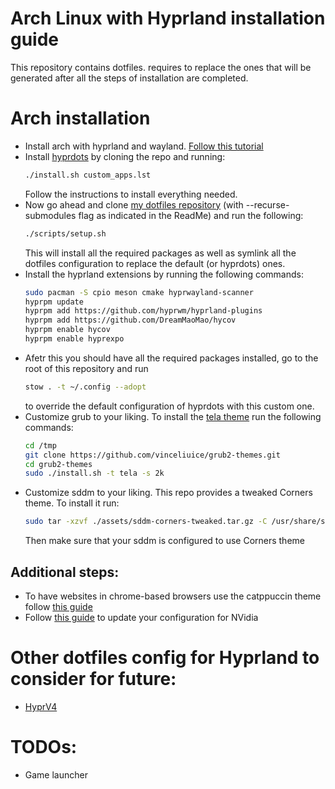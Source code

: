 # Arch Linux with Hyprland installation guide

This repository contains dotfiles. requires to replace the ones that will be
generated after all the steps of installation are completed.

# Arch installation

- Install arch with hyprland and wayland. [Follow this tutorial](https://youtu.be/whAi_y_LfE)
- Install [hyprdots](https://github.com/prasanthrangan/hyprdots) by cloning the repo and running:
  ```bash
  ./install.sh custom_apps.lst
  ```
  Follow the instructions to install everything needed.
- Now go ahead and clone [my dotfiles repository](https://github.com/constantinchik/dotfiles)
  (with --recurse-submodules flag as indicated in the ReadMe) and run the following:
  ```bash
  ./scripts/setup.sh
  ```
  This will install all the required packages as well as symlink all the dotfiles
  configuration to replace the default (or hyprdots) ones.
- Install the hyprland extensions by running the following commands:
  ```bash
  sudo pacman -S cpio meson cmake hyprwayland-scanner
  hyprpm update
  hyprpm add https://github.com/hyprwm/hyprland-plugins
  hyprpm add https://github.com/DreamMaoMao/hycov
  hyprpm enable hycov
  hyprpm enable hyprexpo
  ```
- Afetr this you should have all the required packages installed, go to the root
  of this repository and run
  ```bash
  stow . -t ~/.config --adopt
  ```
  to override the default configuration of hyprdots with this custom one.
- Customize grub to your liking. To install the [tela theme](https://github.com/vinceliuice/grub2-themes)
  run the following commands:
  ```bash
  cd /tmp
  git clone https://github.com/vinceliuice/grub2-themes.git
  cd grub2-themes
  sudo ./install.sh -t tela -s 2k
  ```
- Customize sddm to your liking. This repo provides a tweaked Corners theme. To install it run:
  ```bash
  sudo tar -xzvf ./assets/sddm-corners-tweaked.tar.gz -C /usr/share/sddm/themes
  ```
  Then make sure that your sddm is configured to use Corners theme

## Additional steps:

- To have websites in chrome-based browsers use the catppuccin theme follow [this guide](https://github.com/catppuccin/userstyles)
- Follow [this guide](https://wiki.hyprland.org/Nvidia/) to update your configuration for NVidia

# Other dotfiles config for Hyprland to consider for future:

- [HyprV4](https://github.com/SolDoesTech/HyprV4)

# TODOs:

- Game launcher
